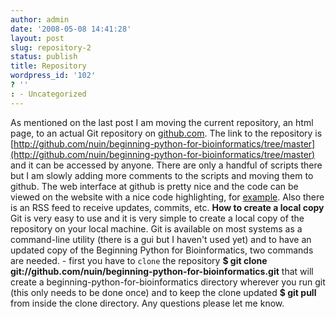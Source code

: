 ```yaml
---
author: admin
date: '2008-05-08 14:41:28'
layout: post
slug: repository-2
status: publish
title: Repository
wordpress_id: '102'
? ''
: - Uncategorized
---
```


As mentioned on the last post I am moving the current repository, an
html page, to an actual Git repository on
[github.com](http://github.com). The link to the repository is
[http://github.com/nuin/beginning-python-for-bioinformatics/tree/master](http://github.com/nuin/beginning-python-for-bioinformatics/tree/master)
and it can be accessed by anyone. There are only a handful of scripts
there but I am slowly adding more comments to the scripts and moving
them to github. The web interface at github is pretty nice and the code
can be viewed on the website with a nice code highlighting, for
[example](http://github.com/nuin/beginning-python-for-bioinformatics/tree/master/scripts/code_04.py).
Also there is an RSS feed to receive updates, commits, etc. **How to
create a local copy** Git is very easy to use and it is very simple to
create a local copy of the repository on your local machine. Git is
available on most systems as a command-line utility (there is a gui but
I haven't used yet) and to have an updated copy of the Beginning Python
for Bioinformatics, two commands are needed. - first you have to `clone`
the repository **$ git clone
git://github.com/nuin/beginning-python-for-bioinformatics.git** that
will create a beginning-python-for-bioinformatics directory wherever you
run git (this only needs to be done once) and to keep the clone updated
**$ git pull** from inside the clone directory. Any questions please let
me know.
